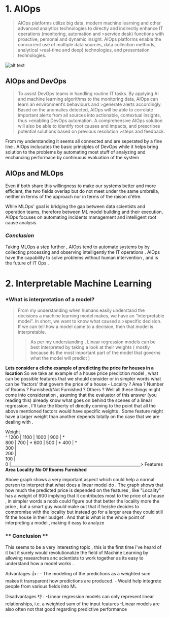 # 1. AIOps

>AIOps platforms utilize big data, modern machine learning and other advanced analytics technologies to directly and indirectly enhance IT operations (monitoring, automation and >service desk) functions with proactive, personal and dynamic insight. AIOps platforms enable the concurrent use of multiple data sources, data collection methods, analytical >real-time and deep) technologies, and presentation technologies.

![alt text](https://miro.medium.com/max/875/1*1YH2OKMmG9TP5hNZYi_G-Q.png)

## AIOps and DevOps
>To assist DevOps teams in handling routine IT tasks. By applying AI and machine learning algorithms to the monitoring data, AIOps can learn an environment’s behaviours and >generate alerts accordingly. Based on the anomalies detected, AIOps will be able to correlate important alerts from all sources into actionable, contextual insights, thus >enabling DevOps automation. A comprehensive AIOps solution will also be able to identify root causes and impacts, and prescribes potential solutions based on previous resolution >steps and feedback.

From my understanding it seems all connected and are seperated by a fine line . AIOps inclucates the basic principles of DevOps while it helps bring solution to the problems by automating most stuff of analyzing and enchancing performace by continuous evaluation of the system

## AIOps and MLOps
Even if both share this willingness to make our systems better and more efficient, the two fields overlap but do not meet under the same umbrella, neither in terms of the approach nor in terms of the raison d'être.

While MLOps' goal is bridging the gap between data scientists and operation teams, therefore between ML model building and their execution, AIOps focuses on automating incidents management and intelligent root cause analysis.

### *Conclusion*
Taking MLOps a step further , AIOps tend to automate systems by by collecting processing and observing intelligently the IT operations . AIOps have the capability to solve problems without human intervention , and is the future of IT Ops .



# 2. Interpretable Machine Learning

### *What is interpretation of a model?
>From my understanding when humans easily understand the decisions a machine learning model makes, we have an “interpretable model”. In short, we want to know what caused a >specific decision. If we can tell how a model came to a decision, then that model is interpretable.
>> As per my understanding , Linear regression models can be best interpreted by taking a look at their weights ( mostly because its the most important part of the model that governs what the model will predict )



**Lets consider a cliche  example of predicting the price for houses in a location**
So we take an example of a house price prediction model , what can be possible features that we should consider or in simpler words what can be 'factors' that govern the price of a house - Locality ? Area ? Number of Rooms ? Furnished/Not Furnished ? Others ?
Well all these things might come into consideration , asuming that the evaluator of this answer (you reading this) already know what goes on behind the scenes of a linear regression , I'll take the liberty of directly coming to the point that all the above mentioned factors would have specific weights . Some feature might have a larger weight than another depends totally on the case that we are dealing with .


 Weight     
         ^
 1200    |
 1100    |
 1000    |
  900    |                 *                                  
  800    |
  700    |                                                     *
  600    |
  500    |                                   *
  400    |    *   
  300    |                                
  200    |                                         
  100    |                                                       
    0    |________________________________________________________________> Features
           **Area**    **Locality**    **No Of Rooms**    **Furnished**  
                       
                        
                        
                        
                        
<p> Above graph shows a very important aspect which could help a normal person to interpret that what does a linear model do . The graph shows that how much the predicted price is depended on the features , like "Locality" has a weight of 900 implying that it contributes most to the price of a house , in simpler words a noob could figure out that better the locality more the price , but a smart guy would make out that if he/she decides to compromise with the locality but instead go for a larger area they could still fit the house in their budget . And that is what is the whole point of interpreting a model , making it easy to analyze </p>

### ** Conclusion **
This seems to be a very interesting topic , this is the first time i've heard of it but it surely would revolutionalize the field of Machine Learning by allowing researchers anc scientists to work together as its easy to understand how a model works . 

   Advantages 👍 : - The modeling of the predictions as a weighted sum makes it transparent how predictions are produced.
                   - Would help integrete people from various fields into ML
                  
   Disadvantages 👎 : -Linear regression models can only represent linear relationships, i.e. a weighted sum of the input features
                      -Linear models are also often not that good regarding predictive performance
                      
